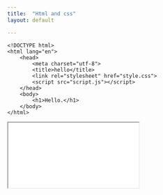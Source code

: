 ```yaml
---
title:  "Html and css"
layout: default

---
```


```
<!DOCTYPE html>
<html lang="en">
    <head>
        <meta charset="utf-8">
        <title>hello</title>
        <link rel="stylesheet" href="style.css">
        <script src="script.js"></script>
    </head>
    <body>
        <h1>Hello.</h1>
    </body>
</html>
```


<iframe class="autoresize nodisplay superlearn-iframe" src="{{ site.superlearn_url }}/ht/asdf2?deckname=html and css">
    <p>Your browser does not support iframes.</p>
</iframe>
